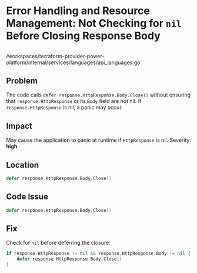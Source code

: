 # Error Handling and Resource Management: Not Checking for `nil` Before Closing Response Body

##

/workspaces/terraform-provider-power-platform/internal/services/languages/api_languages.go

## Problem

The code calls `defer response.HttpResponse.Body.Close()` without ensuring that `response.HttpResponse` or its `Body` field are not nil. If `response.HttpResponse` is nil, a panic may occur.

## Impact

May cause the application to panic at runtime if `HttpResponse` is nil. Severity: **high**.

## Location

```go
defer response.HttpResponse.Body.Close()
```

## Code Issue

```go
defer response.HttpResponse.Body.Close()
```

## Fix

Check for `nil` before deferring the closure:

```go
if response.HttpResponse != nil && response.HttpResponse.Body != nil {
    defer response.HttpResponse.Body.Close()
}
```

